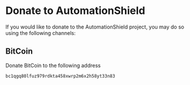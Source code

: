 # Donate to AutomationShield

If you would like to donate to the AutomationShield project, you may do so using the following channels:

## BitCoin

Donate BitCoin to the following address

```bc1qgq80lfuz979rdkta458xwrp2m6x2h58yt33n83```

